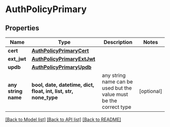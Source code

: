 # AuthPolicyPrimary


## Properties
Name | Type | Description | Notes
------------ | ------------- | ------------- | -------------
**cert** | [**AuthPolicyPrimaryCert**](AuthPolicyPrimaryCert.md) |  | 
**ext_jwt** | [**AuthPolicyPrimaryExtJwt**](AuthPolicyPrimaryExtJwt.md) |  | 
**updb** | [**AuthPolicyPrimaryUpdb**](AuthPolicyPrimaryUpdb.md) |  | 
**any string name** | **bool, date, datetime, dict, float, int, list, str, none_type** | any string name can be used but the value must be the correct type | [optional]

[[Back to Model list]](../README.md#documentation-for-models) [[Back to API list]](../README.md#documentation-for-api-endpoints) [[Back to README]](../README.md)



